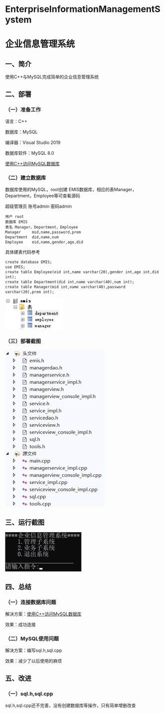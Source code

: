 # EnterpriseInformationManagementSystem

# 企业信息管理系统

## 一、简介

使用C++与MySQL完成简单的企业信息管理系统

## 二、部署

### （一）准备工作

语言：C++

数据库：MySQL

编译器：Visual Studio 2019

数据库软件：MySQL 8.0

[使用C++访问MySQL数据库](https://www.cnblogs.com/imreW/p/16988548.html)

### （二）建立数据库

数据库使用的MySQL，root创建 EMIS数据库，相应的表Manager，Department，Employee等可查看源码

超级管理员 账号admin 密码admin

~~~
用户 root
数据库 EMIS
表名 Manager，Department，Employee
Manager     mid,name,password,prem
Department  did,name,num
Employee    eid,name,gender,age,did
~~~

具体建表代码参考

~~~
create database EMIS;
use EMIS;
create table Employee(eid int,name varchar(20),gender int,age int,did int);
create table Department(did int,name varchar(40),num int);
create table Manager(mid int,name varchar(40),password varchar(20),prem int);
~~~

![数据库截图](https://github.com/imrewang/EnterpriseInformationManagementSystem_DatabaseVersion/blob/main/screenshot/%E6%95%B0%E6%8D%AE%E5%BA%93%E6%88%AA%E5%9B%BE.png?raw=true)

### （三）部署截图

![部署截图](https://github.com/imrewang/EnterpriseInformationManagementSystem_DatabaseVersion/blob/main/screenshot/%E9%83%A8%E7%BD%B2%E6%88%AA%E5%9B%BE.png?raw=true)

## 三、运行截图

![运行截图](https://github.com/imrewang/EnterpriseInformationManagementSystem_DatabaseVersion/blob/main/screenshot/%E8%BF%90%E8%A1%8C%E6%88%AA%E5%9B%BE.png?raw=true)

## 四、总结

### （一）连接数据库问题

解决方案：[使用C++访问MySQL数据库](https://www.cnblogs.com/imreW/p/16988548.html)

效果：成功连接

### （二）MySQL使用问题

解决方案：编写sql.h,sql.cpp

效果：减少了以后使用的麻烦

## 五、改进

### （一）sql.h,sql.cpp

sql.h,sql.cpp还不完善，没有创建数据库等操作，只有简单增删改查

